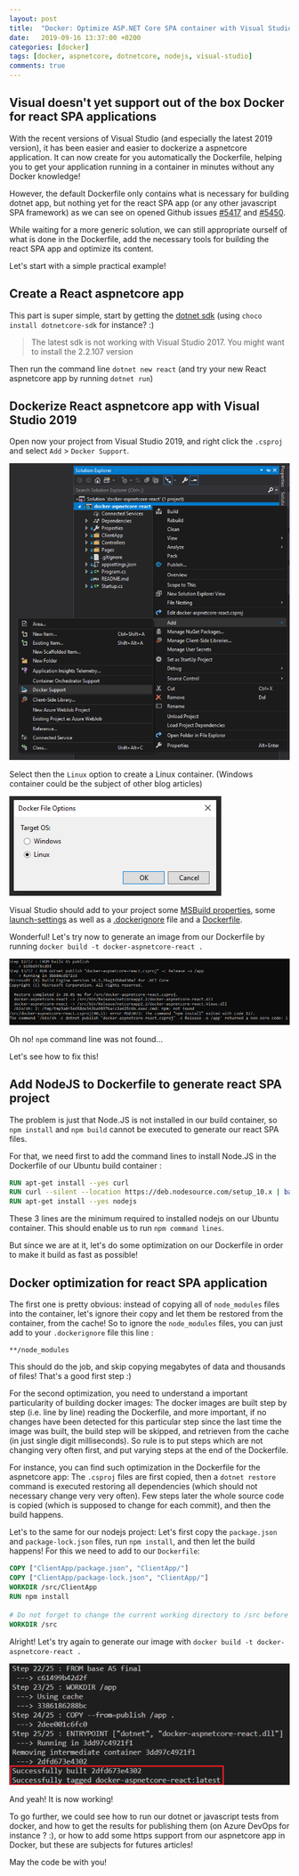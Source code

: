 ```yaml
---
layout: post
title:  "Docker: Optimize ASP.NET Core SPA container with Visual Studio"
date:   2019-09-16 13:37:00 +0200
categories: [docker]
tags: [docker, aspnetcore, dotnetcore, nodejs, visual-studio]
comments: true
---
```


## Visual doesn't yet support out of the box Docker for react SPA applications

With the recent versions of Visual Studio (and especially the latest 2019 version), it has been easier and easier to dockerize a aspnetcore application. It can now create for you automatically the Dockerfile, helping you to get your application running in a container in minutes without any Docker knowledge!

However, the default Dockerfile only contains what is necessary for building dotnet app, but nothing yet for the react SPA app (or any other javascript SPA framework) as we can see on opened Github issues [#5417](https://github.com/aspnet/AspNetCore/issues/5417) and [#5450](https://github.com/aspnet/AspNetCore.Docs/issues/5450).

While waiting for a more generic solution, we can still appropriate ourself of what is done in the Dockerfile, add the necessary tools for building the react SPA app and optimize its content.

Let's start with a simple practical example!

## Create a React aspnetcore app

This part is super simple, start by getting the [dotnet sdk](https://dotnet.microsoft.com/download) (using `choco install dotnetcore-sdk` for instance? :)

> The latest sdk is not working with Visual Studio 2017. You might want to install the 2.2.107 version

Then run the command line `dotnet new react` (and try your new React aspnetcore app by running `dotnet run`)

## Dockerize React aspnetcore app with Visual Studio 2019

Open now your project from Visual Studio 2019, and right click the `.csproj` and select `Add` > `Docker Support`.

![01-add-docker-support-to-aspnetcore-react-project](/assets/2019-09-16/01-add-docker-support-to-aspnetcore-react-project.png)

Select then the `Linux` option to create a Linux container. (Windows container could be the subject of other blog articles)

![01b-linux-container](/assets/2019-09-16/01b-linux-container.PNG)

Visual Studio should add to your project some [MSBuild properties](https://github.com/vfabing/docker-aspnetcore-react/commit/37f78d741745a2ec59eedab8c02838185ab0c40e#diff-32645297d48259ddcd780ddced263cd8L8), some [launch-settings](https://github.com/vfabing/docker-aspnetcore-react/commit/37f78d741745a2ec59eedab8c02838185ab0c40e#diff-25dda021b726757f13ff1c4fc2d8a248L1) as well as a [.dockerignore](https://github.com/vfabing/docker-aspnetcore-react/commit/37f78d741745a2ec59eedab8c02838185ab0c40e#diff-f7c5b4068637e2def526f9bbc7200c4eR1) file and a [Dockerfile](https://github.com/vfabing/docker-aspnetcore-react/commit/37f78d741745a2ec59eedab8c02838185ab0c40e#diff-3254677a7917c6c01f55212f86c57fbfR1).

Wonderful! Let's try now to generate an image from our Dockerfile by running `docker build -t docker-aspnetcore-react .`

![02-docker-react-aspnetcore-npm-not-found](/assets/2019-09-16/02-docker-react-aspnetcore-npm-not-found.PNG)

Oh no! `npm` command line was not found...

Let's see how to fix this!

## Add NodeJS to Dockerfile to generate react SPA project

The problem is just that Node.JS is not installed in our build container, so `npm install` and `npm build` cannot be executed to generate our react SPA files.

For that, we need first to add the command lines to install Node.JS in the Dockerfile of our Ubuntu build container :
```Dockerfile
RUN apt-get install --yes curl
RUN curl --silent --location https://deb.nodesource.com/setup_10.x | bash -
RUN apt-get install --yes nodejs
```
These 3 lines are the minimum required to installed nodejs on our Ubuntu container. This should enable us to run `npm command lines`.

But since we are at it, let's do some optimization on our Dockerfile in order to make it build as fast as possible!

## Docker optimization for react SPA application

The first one is pretty obvious: instead of copying all of `node_modules` files into the container, let's ignore their copy and let them be restored from the container, from the cache!
So to ignore the `node_modules` files, you can just add to your `.dockerignore` file this line :
```.dockerignore
**/node_modules
```

This should do the job, and skip copying megabytes of data and thousands of files! That's a good first step :)

For the second optimization, you need to understand a important particularity of building docker images: The docker images are built step by step (i.e. line by line) reading the Dockerfile, and more important, if no changes have been detected for this particular step since the last time the image was built, the build step will be skipped, and retrieven from the cache (in just single digit milliseconds).
So rule is to put steps which are not changing very often first, and put varying steps at the end of the Dockerfile.

For instance, you can find such optimization in the Dockerfile for the aspnetcore app: The `.csproj` files are first copied, then a `dotnet restore` command is executed restoring all dependencies (which should not necessary change very very often). Few steps later the whole source code is copied (which is supposed to change for each commit), and then the build happens.

Let's to the same for our nodejs project: Let's first copy the `package.json` and `package-lock.json` files, run `npm install`, and then let the build happens! For this we need to add to our `Dockerfile`:

```Dockerfile
COPY ["ClientApp/package.json", "ClientApp/"]
COPY ["ClientApp/package-lock.json", "ClientApp/"]
WORKDIR /src/ClientApp
RUN npm install

# Do not forget to change the current working directory to /src before copying all source code
WORKDIR /src
```

Alright! Let's try again to generate our image with `docker build -t docker-aspnetcore-react .`

![03-docker-react-aspnetcore-successfully-built](/assets/2019-09-16/03-docker-react-aspnetcore-successfully-built.PNG)

And yeah! It is now working!

To go further, we could see how to run our dotnet or javascript tests from docker, and how to get the results for publishing them (on Azure DevOps for instance ? :), or how to add some https support from our aspnetcore app in Docker, but these are subjects for futures articles!

May the code be with you!